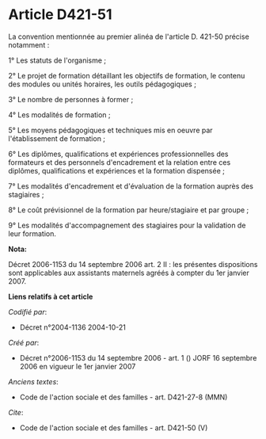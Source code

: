 # Article D421-51

La convention mentionnée au premier alinéa de l'article D. 421-50 précise notamment :

1° Les statuts de l'organisme ;

2° Le projet de formation détaillant les objectifs de formation, le contenu des modules ou unités horaires, les outils
pédagogiques ;

3° Le nombre de personnes à former ;

4° Les modalités de formation ;

5° Les moyens pédagogiques et techniques mis en oeuvre par l'établissement de formation ;

6° Les diplômes, qualifications et expériences professionnelles des formateurs et des personnels d'encadrement et la relation
entre ces diplômes, qualifications et expériences et la formation dispensée ;

7° Les modalités d'encadrement et d'évaluation de la formation auprès des stagiaires ;

8° Le coût prévisionnel de la formation par heure/stagiaire et par groupe ;

9° Les modalités d'accompagnement des stagiaires pour la validation de leur formation.

**Nota:**

Décret 2006-1153 du 14 septembre 2006 art. 2 II : les présentes dispositions sont applicables aux assistants maternels agréés
à compter du 1er janvier 2007.

**Liens relatifs à cet article**

_Codifié par_:

  - Décret n°2004-1136 2004-10-21

_Créé par_:

  - Décret n°2006-1153 du 14 septembre 2006 - art. 1 () JORF 16 septembre 2006 en vigueur le 1er janvier 2007

_Anciens textes_:

  - Code de l'action sociale et des familles - art. D421-27-8 (MMN)

_Cite_:

  - Code de l'action sociale et des familles - art. D421-50 (V)
